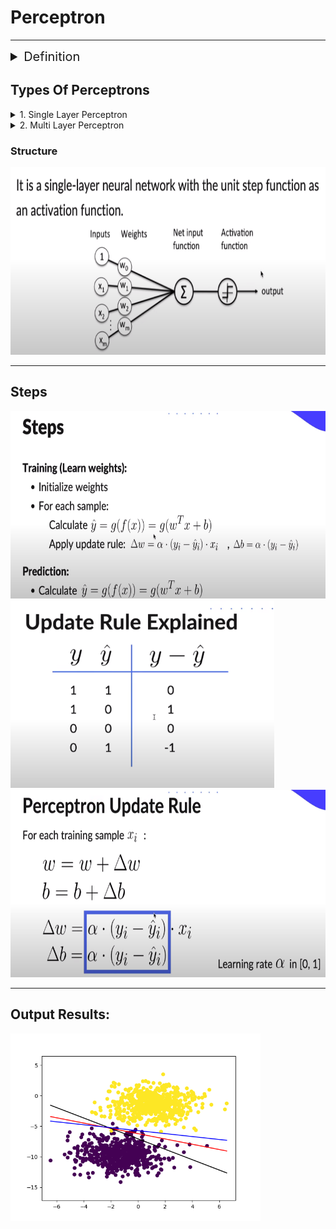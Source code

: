 # **Perceptron**

---

<details>
<summary style="font-size:20px;">Definition</summary>

```js
The Perceptron is an algorithm for Supervised Learning of Binary Classifiers.
Its can be seen as a single unit of Artificial Neural Network.
Its also known as Prototype of Neural Nets.
```

</details>

## **Types Of Perceptrons**
<details>
<summary>1. Single Layer Perceptron</summary>

```js
Can Learn only Linearly Seperable Patterns
```

</details>
<details>
<summary>2. Multi Layer Perceptron</summary>

```js
Can Learn More Complex Patterns
```

</details>

### Structure
<img src="./Media/img1.png" style="height:300px"/>

---

## **Steps**
<img src="./Media/img4.png" style="height:300px"/>
<img src="./Media/img2.png" style="height:300px"/>
<img src="./Media/img3.png" style="height:300px"/>

--- 

## Output Results:

<img src="./Media/img5.png" style="height:300px"/>
